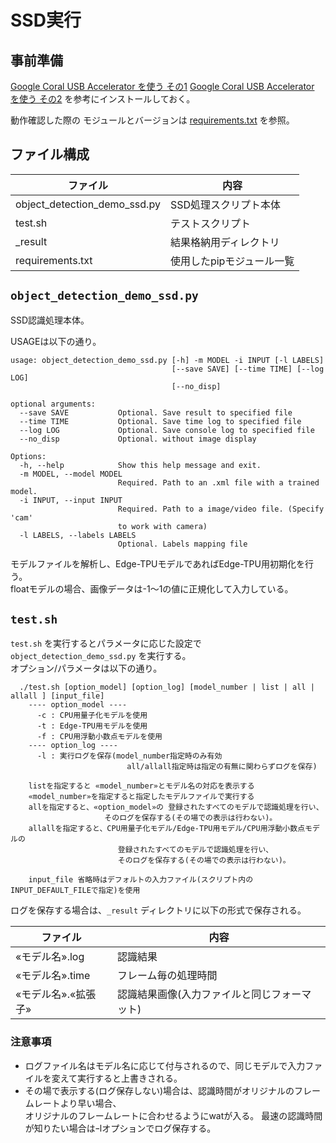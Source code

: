 # SSD実行

## 事前準備
[Google Coral USB Accelerator を使う その1](https://ippei8jp.github.io/memoBlog/2020/05/15/coral_1.html)
 [Google Coral USB Accelerator を使う その2](https://ippei8jp.github.io/memoBlog/2020/05/16/coral_2.html)
を参考にインストールしておく。  

動作確認した際の モジュールとバージョンは [requirements.txt](requirements.txt) を参照。  

## ファイル構成

| ファイル                     | 内容                      |
|------------------------------|---------------------------|
| object_detection_demo_ssd.py | SSD処理スクリプト本体     |
| test.sh                      | テストスクリプト          |
| _result                      | 結果格納用ディレクトリ    |
| requirements.txt             | 使用したpipモジュール一覧 |

## ``object_detection_demo_ssd.py``

SSD認識処理本体。  

USAGEは以下の通り。  

```
usage: object_detection_demo_ssd.py [-h] -m MODEL -i INPUT [-l LABELS]
                                    [--save SAVE] [--time TIME] [--log LOG]
                                    [--no_disp]

optional arguments:
  --save SAVE           Optional. Save result to specified file
  --time TIME           Optional. Save time log to specified file
  --log LOG             Optional. Save console log to specified file
  --no_disp             Optional. without image display

Options:
  -h, --help            Show this help message and exit.
  -m MODEL, --model MODEL
                        Required. Path to an .xml file with a trained model.
  -i INPUT, --input INPUT
                        Required. Path to a image/video file. (Specify 'cam'
                        to work with camera)
  -l LABELS, --labels LABELS
                        Optional. Labels mapping file
```

モデルファイルを解析し、Edge-TPUモデルであればEdge-TPU用初期化を行う。  
floatモデルの場合、画像データは-1～1の値に正規化して入力している。  



## ``test.sh``

``test.sh`` を実行するとパラメータに応じた設定で ``object_detection_demo_ssd.py`` を実行する。  
オプション/パラメータは以下の通り。

```
  ./test.sh [option_model] [option_log] [model_number | list | all | allall ] [input_file]
    ---- option_model ----
      -c : CPU用量子化モデルを使用
      -t : Edge-TPU用モデルを使用
      -f : CPU用浮動小数点モデルを使用
    ---- option_log ----
      -l : 実行ログを保存(model_number指定時のみ有効
                          all/allall指定時は指定の有無に関わらずログを保存)

    listを指定すると «model_number»とモデル名の対応を表示する
    «model_number»を指定すると指定したモデルファイルで実行する
    allを指定すると、«option_model»の 登録されたすべてのモデルで認識処理を行い、
                     そのログを保存する(その場での表示は行わない)。
    allallを指定すると、CPU用量子化モデル/Edge-TPU用モデル/CPU用浮動小数点モデルの 
                        登録されたすべてのモデルで認識処理を行い、
                        そのログを保存する(その場での表示は行わない)。

    input_file 省略時はデフォルトの入力ファイル(スクリプト内のINPUT_DEFAULT_FILEで指定)を使用
```

ログを保存する場合は、``_result`` ディレクトリに以下の形式で保存される。

| ファイル            | 内容                                            |
|---------------------|-------------------------------------------------|
| «モデル名».log      | 認識結果                                        |
| «モデル名».time     | フレーム毎の処理時間                            |
| «モデル名».«拡張子» | 認識結果画像(入力ファイルと同じフォーマット)    |

### 注意事項  
- ログファイル名はモデル名に応じて付与されるので、同じモデルで入力ファイルを変えて実行すると上書きされる。  
- その場で表示する(ログ保存しない)場合は、認識時間がオリジナルのフレームレートより早い場合、  
  オリジナルのフレームレートに合わせるようにwatが入る。
  最速の認識時間が知りたい場合はｰlオプションでログ保存する。  
  






